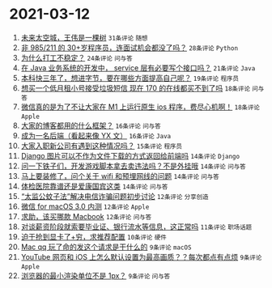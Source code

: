 # 2021-03-12

1. [未来太空城，王伟是一棵树](https://www.v2ex.com/t/760878) `31条评论` `随想`
1. [非 985/211 的 30+岁程序员，连面试机会都没了吗？](https://www.v2ex.com/t/760929) `28条评论` `Python`
1. [为什么打工不稳定？](https://www.v2ex.com/t/760965) `24条评论` `问与答`
1. [在 Java 业务系统的开发中， service 层有必要写个接口吗？](https://www.v2ex.com/t/760924) `21条评论` `Java`
1. [本科快三年了，想进字节，要在哪些方面提高自己呢？](https://www.v2ex.com/t/760880) `19条评论` `程序员`
1. [想买一个低月租小号接受垃圾短信 现在 170 的在线都买不到了吗](https://www.v2ex.com/t/760886) `18条评论` `问与答`
1. [微信真的是为了不让大家在 M1 上运行原生 ios 程序，费尽心机啊！](https://www.v2ex.com/t/760885) `18条评论` `Apple`
1. [大家的博客都用的什么框架？](https://www.v2ex.com/t/760952) `16条评论` `问与答`
1. [成为一名后端（看起来像 YX 文）](https://www.v2ex.com/t/760951) `16条评论` `Java`
1. [大家入职新公司有遇到这种情况吗？](https://www.v2ex.com/t/760934) `15条评论` `程序员`
1. [Django 图片可以不作为文件下载的方式返回给前端吗](https://www.v2ex.com/t/760982) `14条评论` `Django`
1. [问一下铁子们，开发游戏脚本拿去卖违法吗？不是外挂哦](https://www.v2ex.com/t/760975) `14条评论` `问与答`
1. [马上要装修了，问个关于 wifi 和预埋网线的问题](https://www.v2ex.com/t/760914) `14条评论` `问与答`
1. [体检医院靠谱还是爱康国宾这类](https://www.v2ex.com/t/760903) `14条评论` `问与答`
1. [“太监公蚊子法”解决电信诈骗问题初步讨论](https://www.v2ex.com/t/760984) `12条评论` `分享创造`
1. [微信 for macOS 3.0 内测](https://www.v2ex.com/t/760884) `12条评论` `Apple`
1. [求助，该买哪款 Macbook](https://www.v2ex.com/t/760881) `12条评论` `问与答`
1. [对谈薪资阶段就索要毕业证、银行流水等信息，这正常吗](https://www.v2ex.com/t/760896) `11条评论` `职场话题`
1. [迫于抢到显卡了+穷，求推荐配置](https://www.v2ex.com/t/760940) `10条评论` `硬件`
1. [Mac qq 玩了命的发这个请求是干什么的](https://www.v2ex.com/t/760987) `9条评论` `macOS`
1. [YouTube 网页和 iOS 上怎么默认设置为最高画质？？每次都点有点烦](https://www.v2ex.com/t/760942) `9条评论` `Apple`
1. [浏览器的最小渲染单位不是 1px？](https://www.v2ex.com/t/760925) `9条评论` `问与答`
